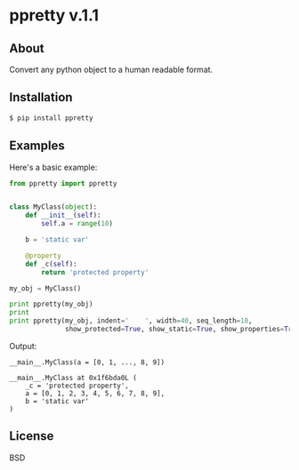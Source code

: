 # ppretty v.1.1

## About
Convert any python object to a human readable format.

## Installation
```sh
$ pip install ppretty
```

## Examples
Here's a basic example:
```python
from ppretty import ppretty


class MyClass(object):
    def __init__(self):
        self.a = range(10)

    b = 'static var'

    @property
    def _c(self):
        return 'protected property'

my_obj = MyClass()

print ppretty(my_obj)
print
print ppretty(my_obj, indent='    ', width=40, seq_length=10,
              show_protected=True, show_static=True, show_properties=True, show_address=True)
```
Output:
```
__main__.MyClass(a = [0, 1, ..., 8, 9])

__main__.MyClass at 0x1f6bda0L (
    _c = 'protected property',
    a = [0, 1, 2, 3, 4, 5, 6, 7, 8, 9],
    b = 'static var'
)
```

## License
BSD
